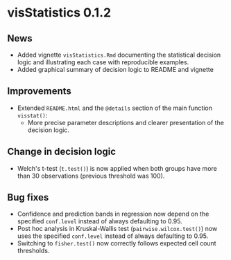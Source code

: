 # visStatistics 0.1.2

## News

-   Added vignette `visStatistics.Rmd` documenting the statistical decision logic and illustrating each case with reproducible examples.
-   Added graphical summary of decision logic to README and vignette

## Improvements

-   Extended `README.html` and the `@details` section of the main function `visstat()`:
    - More precise parameter descriptions and clearer presentation of the decision logic.

## Change in decision logic

-   Welch's t-test (`t.test()`) is now applied when both groups have more than 30 observations (previous threshold was 100).

## Bug fixes

-   Confidence and prediction bands in regression now depend on the specified `conf.level` instead of always defaulting to 0.95.
-   Post hoc analysis in Kruskal-Wallis test (`pairwise.wilcox.test()`) now uses the specified `conf.level` instead of always defaulting to 0.95.
-   Switching to `fisher.test()` now correctly follows expected cell count thresholds.
